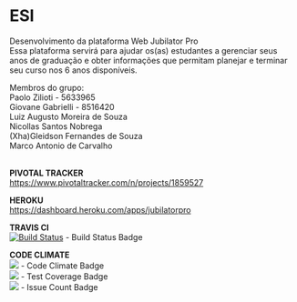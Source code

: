 # ESI<br>
Desenvolvimento da plataforma Web Jubilator Pro<br>
Essa plataforma servirá para ajudar os(as) estudantes a gerenciar seus anos de graduação e obter informações que permitam planejar e terminar seu curso nos 6 anos disponíveis.

Membros do grupo:<br>
Paolo Zilioti - 5633965<br>
Giovane Gabrielli - 8516420<br>
Luiz Augusto Moreira de Souza<br>
Nicollas Santos Nobrega<br>
(Xha)Gleidson Fernandes de Souza<br>
Marco Antonio de Carvalho<br><br>

**PIVOTAL TRACKER**<br>
<a href="https://www.pivotaltracker.com/n/projects/1859527">https://www.pivotaltracker.com/n/projects/1859527</a><br>

**HEROKU**<br>
<a href="https://dashboard.heroku.com/apps/jubilatorpro">https://dashboard.heroku.com/apps/jubilatorpro</a><br>

**TRAVIS CI**<br>
[![Build Status](https://travis-ci.org/XhaMbuwandong/ESI.svg?branch=master)](https://travis-ci.org/XhaMbuwandong/ESI) - Build Status Badge<br>

**CODE CLIMATE**<br>
<a href="https://codeclimate.com/github/XhaMbuwandong/ESI"><img src="https://codeclimate.com/github/XhaMbuwandong/ESI/badges/gpa.svg" /></a> - Code Climate Badge<br>
<a href="https://codeclimate.com/github/XhaMbuwandong/ESI/coverage"><img src="https://codeclimate.com/github/XhaMbuwandong/ESI/badges/coverage.svg" /></a> - Test Coverage Badge<br>
<a href="https://codeclimate.com/github/XhaMbuwandong/ESI"><img src="https://codeclimate.com/github/XhaMbuwandong/ESI/badges/issue_count.svg" /></a> - Issue Count Badge<br>
